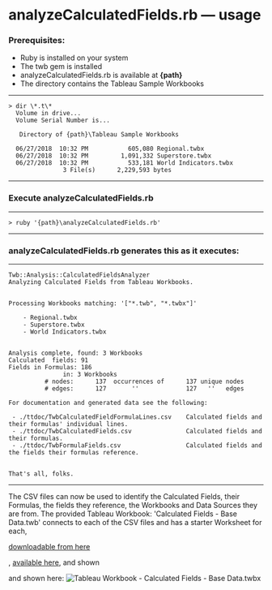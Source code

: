 # analyzeCalculatedFields.rb &mdash; usage

### Prerequisites:

- Ruby is installed on your system
- The twb gem is installed
- analyzeCalculatedFields.rb is available at **{path}**
- The directory contains the Tableau Sample Workbooks
---
    > dir \*.t\*
      Volume in drive...
      Volume Serial Number is...
      
       Directory of {path}\Tableau Sample Workbooks
      
      06/27/2018  10:32 PM           605,080 Regional.twbx
      06/27/2018  10:32 PM         1,091,332 Superstore.twbx
      06/27/2018  10:32 PM           533,181 World Indicators.twbx
                   3 File(s)      2,229,593 bytes
---

### Execute analyzeCalculatedFields.rb
---
    > ruby '{path}\analyzeCalculatedFields.rb'
--- 

### analyzeCalculatedFields.rb generates this as it executes:
---

    Twb::Analysis::CalculatedFieldsAnalyzer
    Analyzing Calculated Fields from Tableau Workbooks.
  
  
    Processing Workbooks matching: '["*.twb", "*.twbx"]'

        - Regional.twbx
        - Superstore.twbx
        - World Indicators.twbx
     
     
    Analysis complete, found: 3 Workbooks
    Calculated  fields: 91
    Fields in Formulas: 186
                   in: 3 Workbooks
              # nodes:      137  occurrences of      137 unique nodes
              # edges:      127       ''             127   ''   edges
    
    For documentation and generated data see the following:

     - ./ttdoc/TwbCalculatedFieldFormulaLines.csv    Calculated fields and their formulas' individual lines.
     - ./ttdoc/TwbCalculatedFields.csv               Calculated fields and their formulas.
     - ./ttdoc/TwbFormulaFields.csv                  Calculated fields and the fields their formulas reference.


    That's all, folks.
--- 

The CSV files can now be used to identify the Calculated Fields, their Formulas, the fields they reference, the Workbooks and Data Sources they are from. The provided Tableau Workbook: 'Calculated Fields - Base Data.twb' connects to each of the CSV files and has a starter Worksheet for each, 

<a href="https://github.com/ChrisGerrard/Tableau-Tools/blob/master/Ruby/analysis/ttdoc/Calculated%20Fields%20-%20Base%20Data.twbx" download="Calculated%20Fields%20-%20Base%20Data.twb">downloadable from here</a>

, [available here](https://github.com/ChrisGerrard/Tableau-Tools/blob/master/Ruby/analysis/ttdoc/Calculated%20Fields%20-%20Base%20Data.twbx "Calculated Fields - Base Data"), and 
shown 

and shown here:
![Tableau Workbook - Calculated Fields - Base Data.twbx](https://github.com/ChrisGerrard/Tableau-Tools/blob/master/Ruby/analysis/ttdoc/Calculated%20Fields%20-%20Base%20Data%2C%20Calculated%20Field%20Formula%20Lines%20sheet.PNG)
